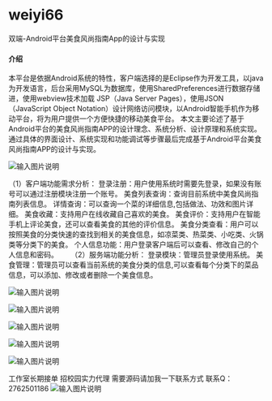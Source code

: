 # weiyi66
双端-Android平台美食风尚指南App的设计与实现

#### 介绍
本平台是依据Android系统的特性，客户端选择的是Eclipse作为开发工具，以java为开发语言，后台采用MySQL为数据库，使用SharedPreferences进行数据存储进，使用webview技术加载 JSP（Java Server Pages），使用JSON（JavaScript Object Notation）设计网络访问模块，以Android智能手机作为移动平台，将为用户提供一个方便快捷的移动美食平台。
本文主要论述了基于Android平台的美食风尚指南APP的设计理念、系统分析、设计原理和系统实现。通过具体的界面设计、系统实现和功能调试等步骤最后完成基于Android平台美食风尚指南APP的设计与实现。


![输入图片说明](https://images.gitee.com/uploads/images/2020/1129/233642_f4d7f815_4865385.png "屏幕截图.png")

（1）客户端功能需求分析：
登录注册：用户使用系统时需要先登录，如果没有账号可以通过注册模块注册一个账号。
美食列表查询：查询目前系统中美食风尚指南列表信息。
详情查询：可以查询一个菜的详细信息,包括做法、功效和图片详细。
美食收藏：支持用户在线收藏自己喜欢的美食。
美食评价：支持用户在智能手机上评论美食，还可以查看美食的其他的评价信息。
美食分类查看：用户可以按照美食的分类快速的查找到相关的美食信息，如凉菜类、热菜类、小吃类、火锅类等分类下的美食。
个人信息功能：用户登录客户端后可以查看、修改自己的个人信息和密码。
　　（2）服务端功能分析：
登录模块：管理员登录使用系统。
美食管理：管理员可以查看当前系统的美食分类的信息,可以查看每个分类下的菜品信息，可以添加、修改或者删除一个美食信息。

![输入图片说明](https://images.gitee.com/uploads/images/2020/1129/233707_1dd57665_4865385.png "屏幕截图.png")

![输入图片说明](https://images.gitee.com/uploads/images/2020/1129/233714_6d9bfb95_4865385.png "屏幕截图.png")

![输入图片说明](https://images.gitee.com/uploads/images/2020/1129/233721_dc0e1b39_4865385.png "屏幕截图.png")

![输入图片说明](https://images.gitee.com/uploads/images/2020/1129/233727_4b46d515_4865385.png "屏幕截图.png")

![输入图片说明](https://images.gitee.com/uploads/images/2020/1129/233736_370f9caf_4865385.png "屏幕截图.png")

工作室长期接单 招校园实力代理
需要源码请加我一下联系方式
联系Q：2762501186
![输入图片说明](https://images.gitee.com/uploads/images/2020/1119/003728_cd598bb9_4865385.jpeg "微信.jpg")
